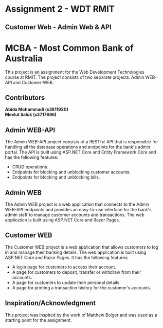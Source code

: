 # Assignment 2 - WDT RMIT
## Customer Web - Admin Web & API

# MCBA - Most Common Bank of Australia
This project is an assignment for the Web Development Technologies course at RMIT. The project consists of two separate projects: Admin WEB-API and Customer-WEB.

## Contributors
**Abida Mohammadi (s3811920)**  
**Mevlut Saluk (s3717696)**

## Admin WEB-API
The Admin WEB-API project consists of a RESTful API that is responsible for handling all the database operations and endpoints for the bank's admin portal. The API is built using ASP.NET Core and Entity Framework Core and has the following features:

- CRUD operations.
- Endpoints for blocking and unblocking customer accounts.
- Endpoints for blocking and unblocking bills.

## Admin WEB

The Admin WEB project is a web application that connects to the Admin WEB-API endpoints and provides an easy-to-use interface for the bank's admin staff to manage customer accounts and transactions. The web application is built using ASP.NET Core and Razor Pages.

## Customer WEB
The Customer WEB project is a web application that allows customers to log in and manage their banking details. The web application is built using ASP.NET Core and Razor Pages. It has the following features:

- A login page for customers to access their account.
- A page for customers to deposit, transfer or withdraw from their accounts.
- A page for customers to update their personal details
- A page for printing a transaction history for the customer's accounts.

## Inspiration/Acknowledgment
This project was inspired by the work of Matthew Bolger and was used as a starting point for the assignment.

